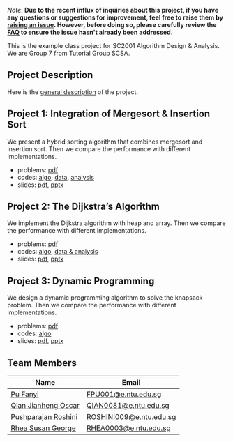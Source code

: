 *Note*: **Due to the recent influx of inquiries about this project, if you have any questions or suggestions for improvement, feel free to raise them by [raising an issue](https://github.com/pufanyi/SC2001-Example-Class-Group7/issues/new). However, before doing so, please carefully review the [FAQ](/FAQ/) to ensure the issue hasn't already been addressed.**

This is the example class project for SC2001 Algorithm Design & Analysis. We are Group 7 from Tutorial Group SCSA.

## Project Description

Here is the [general description](https://pufanyi.github.io/SC2001-Example-Class-Group7/info/General%20Information.pdf) of the project.

## Project 1: Integration of Mergesort & Insertion Sort

We present a hybrid sorting algorithm that combines mergesort and insertion sort. Then we compare the performance with different implementations.

- problems: [pdf](https://pufanyi.github.io/SC2001-Example-Class-Group7/Project1/problems/CX2101%20Project%201.pdf)
- codes: [algo](https://github.com/pufanyi/SC2001-Example-Class-Group7/tree/main/Project1/src), [data](https://github.com/pufanyi/SC2001-Example-Class-Group7/tree/main/Project1/data), [analysis](https://github.com/pufanyi/SC2001-Example-Class-Group7/tree/main/Project1/data_exploration)
- slides: [pdf](https://pufanyi.github.io/SC2001-Example-Class-Group7/Project1/slides/SC2001%20Example%20Class%201.pdf), [pptx](https://pufanyi.github.io/SC2001-Example-Class-Group7/Project1/slides/SC2001%20Example%20Class%201.pptx)

## Project 2: The Dijkstra’s Algorithm

We implement the Dijkstra algorithm with heap and array. Then we compare the performance with different implementations.

- problems: [pdf](https://pufanyi.github.io/SC2001-Example-Class-Group7/Project2/problems/CX2101%20Project%202.pdf)
- codes: [algo](https://github.com/pufanyi/SC2001-Example-Class-Group7/tree/main/Project2/src), [data & analysis](https://github.com/pufanyi/SC2001-Example-Class-Group7/tree/main/Project2/data)
- slides: [pdf](https://pufanyi.github.io/SC2001-Example-Class-Group7/Project2/slides/SC2001%20Example%20Class%202.pdf), [pptx](https://pufanyi.github.io/SC2001-Example-Class-Group7/Project2/slides/SC2001%20Example%20Class%202.pptx)

## Project 3: Dynamic Programming

We design a dynamic programming algorithm to solve the knapsack problem. Then we compare the performance with different implementations.

- problems: [pdf](https://pufanyi.github.io/SC2001-Example-Class-Group7/Project3/problems/Project%203.pdf)
- codes: [algo](https://github.com/pufanyi/SC2001-Example-Class-Group7/tree/main/Project3/src)
- slides: [pdf](https://pufanyi.github.io/SC2001-Example-Class-Group7/Project3/slides/SC2001%20Example%20Class%203.pdf), [pptx](https://pufanyi.github.io/SC2001-Example-Class-Group7/Project3/slides/SC2001%20Example%20Class%203.pptx)

## Team Members

| Name | Email |
|---|---|
| [Pu Fanyi](https://pufanyi.github.io) | [FPU001@e.ntu.edu.sg](mailto:FPU001@e.ntu.edu.sg) |
| [Qian Jianheng Oscar](https://oscar-threejs.vercel.app/) | [QIAN0081@e.ntu.edu.sg](mailto:QIAN0081@e.ntu.edu.sg) |
| [Pushparajan Roshini](https://github.com/pushparajanroshini) | [ROSHINI009@e.ntu.edu.sg](mailto:ROSHINI009@e.ntu.edu.sg) |
| [Rhea Susan George](https://github.com/rheasgeorge) | [RHEA0003@e.ntu.edu.sg](mailto:RHEA0003@e.ntu.edu.sg) |
